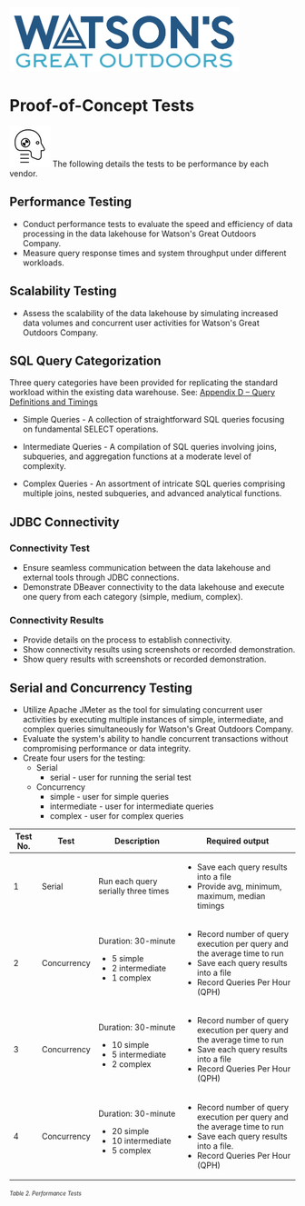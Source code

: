 ![Watsons](wxd-images/watsons-go-logo-small.png)

# Proof-of-Concept Tests

![Watsons](wxd-images/poc-crashdummy.png)
The following details the tests to be performance by each vendor.

## Performance Testing

* Conduct performance tests to evaluate the speed and efficiency of data processing in the data lakehouse for Watson's Great Outdoors Company.
* Measure query response times and system throughput under different workloads.

## Scalability Testing

* Assess the scalability of the data lakehouse by simulating increased data volumes and concurrent user activities for Watson's Great Outdoors Company.

## SQL Query Categorization

Three query categories have been provided for replicating the standard workload within the existing data warehouse. See: [Appendix D – Query Definitions and Timings](watsons-queries.md)

* Simple Queries - A collection of straightforward SQL queries focusing on fundamental SELECT operations.

* Intermediate Queries - A compilation of SQL queries involving joins, subqueries, and aggregation functions at a moderate level of complexity.

* Complex Queries - An assortment of intricate SQL queries comprising multiple joins, nested subqueries, and advanced analytical functions.

## JDBC Connectivity
### Connectivity Test
* Ensure seamless communication between the data lakehouse and external tools through JDBC connections.
* Demonstrate DBeaver connectivity to the data lakehouse and execute one query from each category (simple, medium, complex).

### Connectivity Results
* Provide details on the process to establish connectivity.
* Show connectivity results using screenshots or recorded demonstration.
* Show query results with screenshots or recorded demonstration.

## Serial and Concurrency Testing

* Utilize Apache JMeter as the tool for simulating concurrent user activities by executing multiple instances of simple, intermediate, and complex queries simultaneously for Watson's Great Outdoors Company.
* Evaluate the system's ability to handle concurrent transactions without compromising performance or data integrity.
* Create four users for the testing:
    * Serial
        * serial - user for running the serial test
    * Concurrency
        * simple - user for simple queries
        * intermediate - user for intermediate queries
        * complex - user for complex queries

| Test No.|Test|Description|Required output
|---------|----|-----------|---------------|
|1|Serial|Run each query serially three times|<ul><li>Save each query results into a file</li><li>Provide avg, minimum, maximum, median timings</li></ul>
|2|Concurrency|Duration: 30-minute <p><ul><li>5 simple</li><li>2 intermediate</li><li>1 complex</li></ul>|<ul><li>Record number of query execution per query and the average time to run</li><li>Save each query results into a file</li><li>Record Queries Per Hour (QPH)</li></ul>
|3|Concurrency|Duration: 30-minute<p><ul><li>10 simple</li><li>5 intermediate</li><li>2 complex</li></ul>|<ul><li>Record number of query execution per query and the average time to run</li><li>Save each query results into a file</li><li>Record Queries Per Hour (QPH)</li></ul>
|4|Concurrency|Duration: 30-minute<p><ul><li>20 simple</li><li>10 intermediate</li><li>5 complex</ul>|<ul><li>Record number of query execution per query and the average time to run</li><li>Save each query results into a file.</il><li>Record Queries Per Hour (QPH)</li></ul>

<sub><sup>*Table 2. Performance Tests*</sup></sub>
